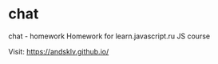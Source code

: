 # chat
chat - homework
Homework for learn.javascript.ru JS course

Visit: https://andsklv.github.io/


